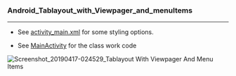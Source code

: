 

### Android_Tablayout_with_Viewpager_and_menuItems
_______________________________________
* See   [activity_main.xml](https://github.com/MoranShalom/Tutorial39_Tablayout_with_Viewpager_and_menuItems/blob/master/app/src/main/res/layout/activity_main.xml)
for some styling options.


* See [MainActivity](https://github.com/MoranShalom/Tutorial39_Tablayout_with_Viewpager_and_menuItems/blob/master/app/src/main/java/com/example/tablayoutwithviewpagerandmenuitems/MainActivity.java) for the class work code


![Screenshot_20190417-024529_Tablayout With Viewpager And Menu Items](https://user-images.githubusercontent.com/49485877/56865889-cf688a80-69db-11e9-904b-5aea2565a73b.jpg)
